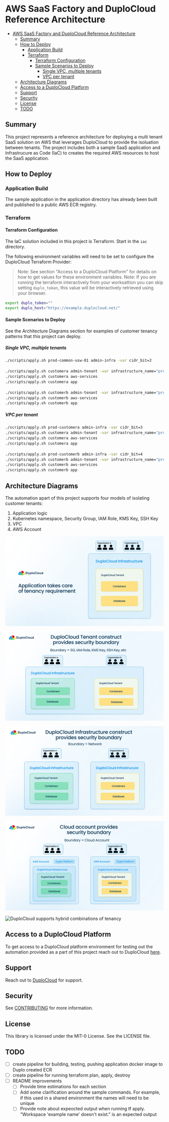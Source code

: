 # AWS SaaS Factory and DuploCloud Reference Architecture

- [AWS SaaS Factory and DuploCloud Reference Architecture](#aws-saas-factory-and-duplocloud-reference-architecture)
  - [Summary](#summary)
  - [How to Deploy](#how-to-deploy)
    - [Application Build](#application-build)
    - [Terraform](#terraform)
      - [Terraform Configuration](#terraform-configuration)
      - [Sample Scenarios to Deploy](#sample-scenarios-to-deploy)
        - [Single VPC, multiple tenants](#single-vpc-multiple-tenants)
        - [VPC per tenant](#vpc-per-tenant)
  - [Architecture Diagrams](#architecture-diagrams)
  - [Access to a DuploCloud Platform](#access-to-a-duplocloud-platform)
  - [Support](#support)
  - [Security](#security)
  - [License](#license)
  - [TODO](#todo)

## Summary

This project represents a reference architecture for deploying a multi tenant SaaS solution on AWS that leverages DuploCloud to provide the isoluation between tenants.  The project includes both a sample SaaS application and Infrastrucure as Code (IaC) to creates the required AWS resources to host the SaaS application.

## How to Deploy

### Application Build

The sample application in the application directory has already been built and published to a public AWS ECR registry.

### Terraform

#### Terraform Configuration

The IaC solution included in this project is Terraform.  Start in the `iac` directory.

The following environment variables will need to be set to configure the DuploCloud Terraform Provider:

> Note: See section "Access to a DuploCloud Platform" for details on how to get values for these environment variables.
> Note: If you are running the terraform interactively from your worksattion you can skip setting `duplo_token`, this value will be interactively retrieved using your browser.

```bash
export duplo_token=""
export duplo_host="https://example.duplocloud.net/"
```

#### Sample Scenarios to Deploy

See the Architecture Diagrams section for examples of customer tenancy patterns that this project can deploy.

##### Single VPC, multiple tenants

```bash
./scripts/apply.sh prod-common-usw-01 admin-infra -var cidr_bit=2

./scripts/apply.sh customera admin-tenant -var infrastructure_name="prod-common-usw-01"
./scripts/apply.sh customera aws-services
./scripts/apply.sh customera app

./scripts/apply.sh customerb admin-tenant -var infrastructure_name="prod-common-usw-01"
./scripts/apply.sh customerb aws-services
./scripts/apply.sh customerb app
```

##### VPC per tenant

```bash
./scripts/apply.sh prod-customera admin-infra -var cidr_bit=3
./scripts/apply.sh customera admin-tenant -var infrastructure_name="prod-customera"
./scripts/apply.sh customera aws-services
./scripts/apply.sh customera app

./scripts/apply.sh prod-customerb admin-infra -var cidr_bit=4
./scripts/apply.sh customerb admin-tenant -var infrastructure_name="prod-customerb"
./scripts/apply.sh customerb aws-services
./scripts/apply.sh customerb app
```

## Architecture Diagrams

The automation apart of this project supports four models of isolating customer tenants:

1. Application logic
2. Kubernetes namespace, Security Group, IAM Role, KMS Key, SSH Key
3. VPC
4. AWS Account

![Application provides tenancy](./images/1%20-%20Application%20Provides%20Tenancy.png)

![DuploCloud Tenant provides tenancy](./images/2%20-%20DuploCloud%20Tenant.png)

![DuploCloud Infrastructure provides tenancy](./images/3%20-%20DuploCloud%20Infrastructure.png)

![AWS Account + Duplocloud provides tenancy](./images/4%20-%20Cloud%20Account.png)

![DuploCloud supports hybrid combinations of tenancy](./images/5%20-%20Hybrid%20Tenancy%20Model.png)

## Access to a DuploCloud Platform

To get access to a DuploCloud platform environment for testing out the automation provided as a part of this project reach out to DuploCloud [here](https://lp.duplocloud.com/aws/saas).

## Support

Reach out to [DuploCloud](https://lp.duplocloud.com/aws/saas) for support.

## Security

See [CONTRIBUTING](CONTRIBUTING.md#security-issue-notifications) for more information.

## License

This library is licensed under the MIT-0 License. See the LICENSE file.

## TODO

- [ ] create pipeline for building, testing, pushing application docker image to Duplo created ECR
- [ ] create pipeline for running terraform plan, apply, destroy
- [ ] README improvements
  - [ ] Provide time estimations for each section
  - [ ] Add some clarification around the sample commands.  For example, if this used in a shared environment the names will need to be unique
  - [ ] Provide note about expeocted output when running tf apply.  "Workspace 'example name' doesn't exist." is an expected output
